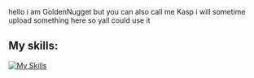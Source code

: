 
hello i am GoldenNugget but you can also call me Kasp
i will sometime upload something here so yall could use it 




## My skills:
[![My Skills](https://skillicons.dev/icons?i=ts,js,html,css,ableton,discord,bots,vscode&perline=3)](https://skillicons.dev)    

<!---
1GoldenNugget1/1GoldenNugget1 is a ✨ special ✨ repository because its `README.md` (this file) appears on your GitHub profile.
You can click the Preview link to take a look at your changes.
--->
